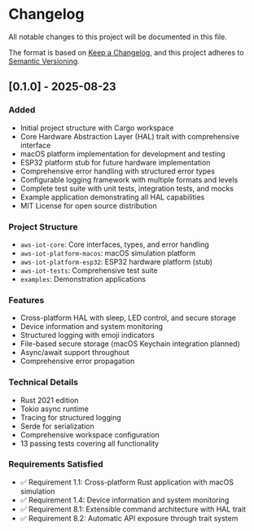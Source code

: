 # Changelog

All notable changes to this project will be documented in this file.

The format is based on [Keep a Changelog](https://keepachangelog.com/en/1.0.0/),
and this project adheres to [Semantic Versioning](https://semver.org/spec/v2.0.0.html).

## [0.1.0] - 2025-08-23

### Added
- Initial project structure with Cargo workspace
- Core Hardware Abstraction Layer (HAL) trait with comprehensive interface
- macOS platform implementation for development and testing
- ESP32 platform stub for future hardware implementation
- Comprehensive error handling with structured error types
- Configurable logging framework with multiple formats and levels
- Complete test suite with unit tests, integration tests, and mocks
- Example application demonstrating all HAL capabilities
- MIT License for open source distribution

### Project Structure
- `aws-iot-core`: Core interfaces, types, and error handling
- `aws-iot-platform-macos`: macOS simulation platform
- `aws-iot-platform-esp32`: ESP32 hardware platform (stub)
- `aws-iot-tests`: Comprehensive test suite
- `examples`: Demonstration applications

### Features
- Cross-platform HAL with sleep, LED control, and secure storage
- Device information and system monitoring
- Structured logging with emoji indicators
- File-based secure storage (macOS Keychain integration planned)
- Async/await support throughout
- Comprehensive error propagation

### Technical Details
- Rust 2021 edition
- Tokio async runtime
- Tracing for structured logging
- Serde for serialization
- Comprehensive workspace configuration
- 13 passing tests covering all functionality

### Requirements Satisfied
- ✅ Requirement 1.1: Cross-platform Rust application with macOS simulation
- ✅ Requirement 1.4: Device information and system monitoring  
- ✅ Requirement 8.1: Extensible command architecture with HAL trait
- ✅ Requirement 8.2: Automatic API exposure through trait system